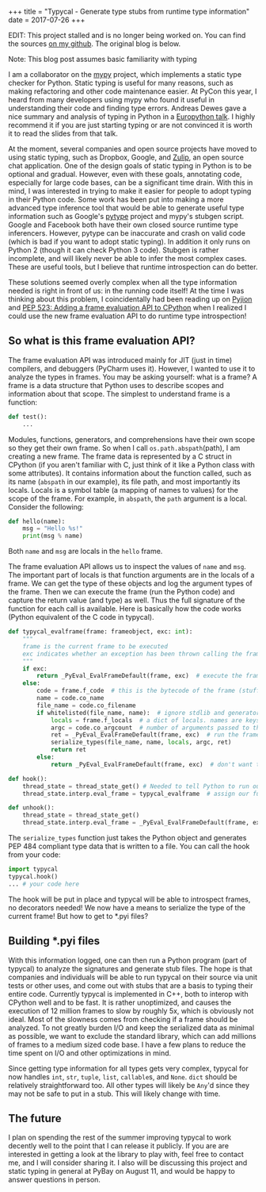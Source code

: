 +++
title = "Typycal - Generate type stubs from runtime type information"
date = 2017-07-26
+++

EDIT: This project stalled and is no longer being worked on. You can find the sources [on my github](https://github.com/emmatyping/typycal). The original blog is below.

Note: This blog post assumes basic familiarity with typing

I am a collaborator on the [mypy](http://mypy-lang.org) project, which implements a static type checker for Python. Static typing is useful for many reasons, such as making refactoring and other code maintenance easier. At PyCon this year, I heard from many developers using mypy who found it useful in understanding their code and finding type errors. Andreas Dewes gave a nice summary and analysis of typing in Python in a [Europython talk](https://www.slideshare.net/japh44/type-annotations-in-python-whats-whys-and-wows). I highly recommend it if you are just starting typing or are not convinced it is worth it to read the slides from that talk.

At the moment, several companies and open source projects have moved to using static typing, such as Dropbox, Google, and [Zulip](https://zulip.org/), an open source chat application. One of the design goals of static typing in Python is to be optional and gradual. However, even with these goals, annotating code, especially for large code bases, can be a significant time drain. With this in mind, I was interested in trying to make it easier for people to adopt typing in their Python code. Some work has been put into making a more advanced type inference tool that would be able to generate useful type information such as Google's [pytype](https://github.com/google/pytype) project and mypy's stubgen script. Google and Facebook both have their own closed source runtime type inferencers. However, pytype can be inaccurate and crash on valid code (which is bad if you want to adopt static typing). In addition it only runs on Python 2 (though it can check Python 3 code). Stubgen is rather incomplete, and will likely never be able to infer the most complex cases. These are useful tools, but I believe that runtime introspection can do better.

These solutions seemed overly complex when all the type information needed is right in front of us: in the running code itself! At the time I was thinking about this problem, I coincidentally had been reading up on [Pyjion](https://github.com/Microsoft/Pyjion) and [PEP 523: Adding a frame evaluation API to CPython](https://www.python.org/dev/peps/pep-0523/) when I realized I could use the new frame evaluation API to do runtime type introspection!

## So what is this frame evaluation API?

The frame evaluation API was introduced mainly for JIT (just in time) compilers, and debuggers (PyCharm uses it). However, I wanted to use it to analyze the types in frames. You may be asking yourself: what is a frame? A frame is a data structure that Python uses to describe scopes and information about that scope. The simplest to understand frame is a function:

```python
def test():
    ...
```

Modules, functions, generators, and comprehensions have their own scope so they get their own frame. So when I call `os.path.abspath`(path), I am creating a new frame. The frame data is represented by a C struct in CPython (if you aren't familiar with C, just think of it like a Python class with some attributes). It contains information about the function called, such as its name (`abspath` in our example), its file path, and most importantly its locals. Locals is a symbol table (a mapping of names to values) for the scope of the frame. For example, in `abspath`, the `path` argument is a local. Consider the following:

```python
def hello(name):
    msg = "Hello %s!"
    print(msg % name)
```

Both `name` and `msg` are locals in the `hello` frame.

The frame evaluation API allows us to inspect the values of `name` and `msg`. The important part of locals is that function arguments are in the locals of a frame. We can get the type of these objects and log the argument types of the frame. Then we can execute the frame (run the Python code) and capture the return value (and type) as well. Thus the full signature of the function for each call is available. Here is basically how the code works (Python equivalent of the C code in typycal).

```python
def typycal_evalframe(frame: frameobject, exc: int):
    """
    frame is the current frame to be executed
    exc indicates whether an exception has been thrown calling the frame.
    """
    if exc:
        return _PyEval_EvalFrameDefault(frame, exc)  # execute the frame as normal, this function is part of Python's private C API
    else:
        code = frame.f_code  # this is the bytecode of the frame (stuff to be executed), and some other useful info
        name = code.co_name
        file_name = code.co_filename
        if whitelisted(file_name, name):  # ignore stdlib and generators/comprehensions
            locals = frame.f_locals  # a dict of locals. names are keys, objects are values
            argc = code.co_argcount  # number of arguments passed to the function
            ret = _PyEval_EvalFrameDefault(frame, exc)  # run the frame, store the return value for analysis
            serialize_types(file_name, name, locals, argc, ret)
            return ret
        else:
            return _PyEval_EvalFrameDefault(frame, exc)  # don't want to analyze this frame, so execute it as normal

def hook():
    thread_state = thread_state_get() # Needed to tell Python to run our frame evaluation function, instead of the default
    thread_state.interp.eval_frame = typycal_evalframe  # assign our function to be called when a frame needs to be evaluated

def unhook():
    thread_state = thread_state_get()
    thread_state.interp.eval_frame = _PyEval_EvalFrameDefault(frame, exc)
```

The `serialize_types` function just takes the Python object and generates PEP 484 compliant type data that is written to a file. You can call the hook from your code:

```python
import typycal
typycal.hook()
... # your code here
```

The hook will be put in place and typycal will be able to introspect frames, no decorators needed! We now have a means to serialize the type of the current frame! But how to get to *.pyi files?

## Building *.pyi files

With this information logged, one can then run a Python program (part of typycal) to analyze the signatures and generate stub files. The hope is that companies and individuals will be able to run typycal on their source via unit tests or other uses, and come out with stubs that are a basis to typing their entire code. Currently typycal is implemented in C++, both to interop with CPython well and to be fast. It is rather unoptimized, and causes the execution of 12 million frames to slow by roughly 5x, which is obviously not ideal. Most of the slowness comes from checking if a frame should be analyzed. To not greatly burden I/O and keep the serialized data as minimal as possible, we want to exclude the standard library, which can add millions of frames to a medium sized code base. I have a few plans to reduce the time spent on I/O and other optimizations in mind.

Since getting type information for all types gets very complex, typycal for now handles `int`, `str`, `tuple`, `list`, `callable`s, and `None`. `dict` should be relatively straightforward too. All other types will likely be `Any`'d since they may not be safe to put in a stub. This will likely change with time.

## The future

I plan on spending the rest of the summer improving typycal to work decently well to the point that I can release it publicly. If you are are interested in getting a look at the library to play with, feel free to contact me, and I will consider sharing it. I also will be discussing this project and static typing in general at PyBay on August 11, and would be happy to answer questions in person.
